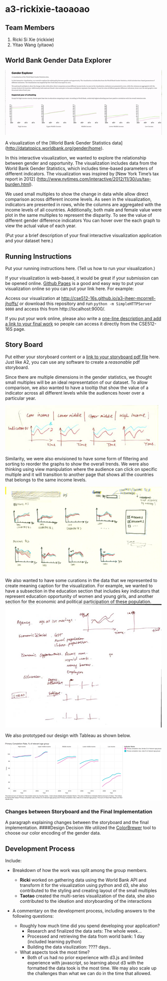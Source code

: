 a3-rickixie-taoaoao
===============

## Team Members

1. Ricki Si Xie (rickixie)
2. Yitao Wang (yitaow)

## World Bank Gender Data Explorer 

![Thumbnail](thumbnail.gif)

A visualization of the [World Bank Gender Statistics data] (http://datatopics.worldbank.org/gender/home).

In this interactive visualization, we wanted to explore the relationship between gender and opportunity. The visualization includes data from the World Bank Gender Statistics, which includes time-based parameters of different indicators. The visualization was inspired by [New York Time’s tax report in 2012] (http://www.nytimes.com/interactive/2012/11/30/us/tax-burden.html).

We used small multiples to show the change in data while allow direct comparison across different income levels. As seen in the visualization, indicators are presented in rows, while the columns are aggregated with the income levels of all countries. Additionally, both male and female value were plot in the same multiples to represent the disparity. To see the value of different gender difference indicators You can hover over the each graph to view the actual value of each year. 

(Put your a brief description of your final interactive visualization application and your dataset here.)


## Running Instructions

Put your running instructions here. (Tell us how to run your visualization.)

If your visualization is web-based,  it would be great if your submission can be opened online. [Github Pages](http://pages.github.com/) is a good and easy way to put your visualization online so you can put your link here.  For example:

Access our visualization at http://cse512-16s.github.io/a3-jheer-mcorrell-jhoffs/ or download this repository and run `python -m SimpleHTTPServer 9000` and access this from http://localhost:9000/.

If you put your work online, please also write a [one-line description and add a link to your final work](http://note.io/1n3u46s) so people can access it directly from the CSE512-16S page.

## Story Board

Put either your storyboard content or a [link to your storyboard pdf file](storyboard.pdf?raw=true) here. Just like A2, you can use any software to create a *reasonable* pdf storyboard.

Since there are multiple dimensions in the gender statistics, we thought small multiples will be an ideal representation of our dataset. To allow comparison, we also wanted to have a tooltip that show the value of a indicator across all different levels while the audiences hover over a particular year.

![storyboard2](storyboard/storyboard2.jpg)

Similarity, we were also envisioned to have some form of filtering and sorting  to reorder the graphs to show the overall trends. We were also thinking using view manipulation where the audience can click on specific multiple and it will transition to another page that shows all the countries that belongs to the same income levels. 

![storyboard1](storyboard/storyboard1.png)

We also wanted to have some curations in the data that we represented to create meaning caption for the visualization. For example, we wanted to have a subsection in the education section that includes key indicators that represent education opportunity of women and young girls, and another section for the economic and political participation of these population. 
![storyboard3](storyboard/storyboard3.jpg)

We also prototyped our design with Tableau as shown below.

![storyboard4](storyboard/storyboard4.png)

### Changes between Storyboard and the Final Implementation

A paragraph explaining changes between the storyboard and the final implementation.
####Design Decision
We utilized the [ColorBrewer](http://colorbrewer2.org/) tool to choose our color encoding of the gender data.


## Development Process

Include:
- Breakdown of how the work was split among the group members.
  - **Ricki** worked on gathering data using the World Bank API and transform it for the visualization using python and d3, she also contributed to the styling and creating layout of the small multiples
  - **Taotao** created the multi-series visualization of the data, she also contributed to the ideation and storyboarding of the interactions

- A commentary on the development process, including answers to the following questions:
  - Roughly how much time did you spend developing your application?
    - Research and finalized the data sets: The whole week…
    - Processed and retrieving the data from world bank: 1 day (included learning python)
    - Building the data visulization: ???? days..
  - What aspects took the most time?
    - Both of us had no prior experience with d3.js and limited experience with javascript, so learning about d3 with the formatted the data took is the most time. We may also scale up the challenges than what we can do in the time that allowed. 

